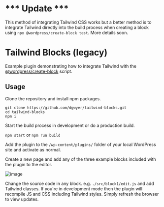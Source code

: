 # *** Update ***
This method of integrating Tailwind CSS works but a better method is to integrate Tailwind directly into the build process when creating a block using `npx @wordpress/create-block test`. More details soon.

# Tailwind Blocks (legacy)

Example plugin demonstrating how to integrate Tailwind with the [@wordpress/create-block](https://developer.wordpress.org/block-editor/reference-guides/packages/packages-create-block/) script.

## Usage

Clone the repository and install npm packages.

```
git clone https://github.com/dgwyer/tailwind-blocks.git
cd tailwind-blocks
npm i
```

Start the build process in development or do a production build.

`npm start` or `npm run build`

Add the plugin to the `/wp-content/plugins/` folder of your local WordPress site and activate as normal.

Create a new page and add any of the three example blocks included with the plugin to the editor.

![image](https://user-images.githubusercontent.com/1482075/158453816-a4c42794-92ee-42aa-bdee-aaecb89d7a7f.png)

Change the source code in any block. e.g. `./src/block1/edit.js` and add Tailwind classes. If you're in development mode then the plugin will recompile JS and CSS including Tailwind styles. Simply refresh the browser to view updates.
